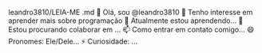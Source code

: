 leandro3810/LEIA-ME .md
👋 Olá, sou @leandro3810
👀 Tenho interesse em aprender mais sobre programação
🌱 Atualmente estou aprendendo...
💞️ Estou procurando colaborar em ...
📫 Como entrar em contato comigo...
😄 Pronomes: Ele/Dele...
⚡ Curiosidade: ...
